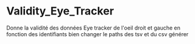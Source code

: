 # Validity_Eye_Tracker
Donne la validité des données Eye tracker de l'oeil droit et gauche en fonction des identifiants
bien changer le paths des tsv et du csv  générer
